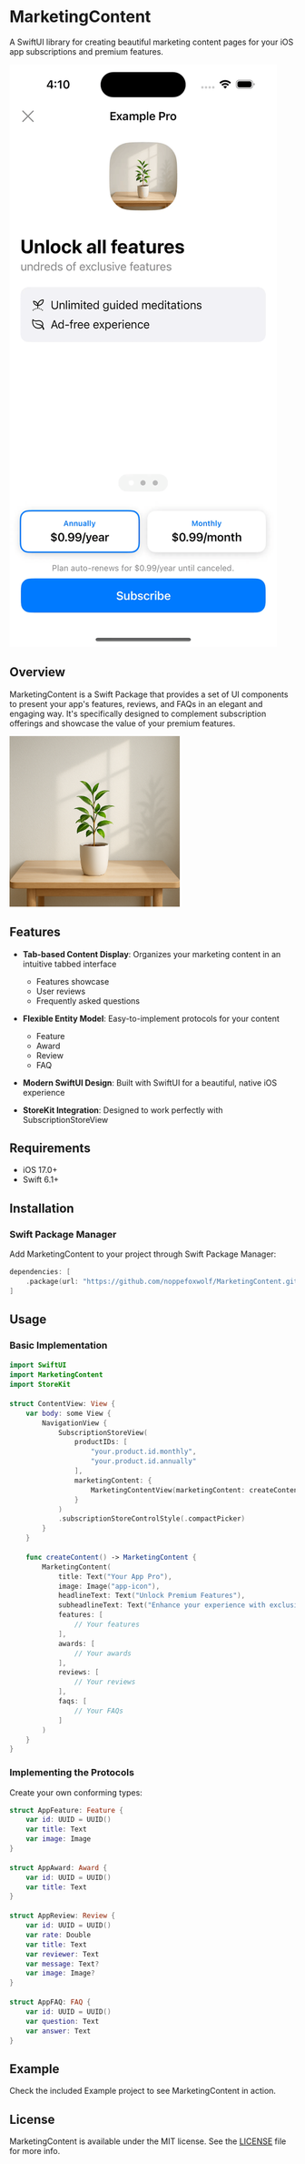 # MarketingContent

A SwiftUI library for creating beautiful marketing content pages for your iOS app subscriptions and premium features.

![](.github/example.gif)

## Overview

MarketingContent is a Swift Package that provides a set of UI components to present your app's features, reviews, and FAQs in an elegant and engaging way. It's specifically designed to complement subscription offerings and showcase the value of your premium features.

<img src="Example/Example/Assets.xcassets/image.imageset/image.png" width="300" alt="MarketingContent Example">

## Features

- **Tab-based Content Display**: Organizes your marketing content in an intuitive tabbed interface
  - Features showcase
  - User reviews
  - Frequently asked questions

- **Flexible Entity Model**: Easy-to-implement protocols for your content
  - Feature
  - Award
  - Review
  - FAQ

- **Modern SwiftUI Design**: Built with SwiftUI for a beautiful, native iOS experience

- **StoreKit Integration**: Designed to work perfectly with SubscriptionStoreView

## Requirements

- iOS 17.0+
- Swift 6.1+

## Installation

### Swift Package Manager

Add MarketingContent to your project through Swift Package Manager:

```swift
dependencies: [
    .package(url: "https://github.com/noppefoxwolf/MarketingContent.git", from: "1.0.0")
]
```

## Usage

### Basic Implementation

```swift
import SwiftUI
import MarketingContent
import StoreKit

struct ContentView: View {
    var body: some View {
        NavigationView {
            SubscriptionStoreView(
                productIDs: [
                    "your.product.id.monthly",
                    "your.product.id.annually"
                ],
                marketingContent: {
                    MarketingContentView(marketingContent: createContent())
                }
            )
            .subscriptionStoreControlStyle(.compactPicker)
        }
    }
    
    func createContent() -> MarketingContent {
        MarketingContent(
            title: Text("Your App Pro"),
            image: Image("app-icon"),
            headlineText: Text("Unlock Premium Features"),
            subheadlineText: Text("Enhance your experience with exclusive content"),
            features: [
                // Your features
            ],
            awards: [
                // Your awards
            ],
            reviews: [
                // Your reviews
            ],
            faqs: [
                // Your FAQs
            ]
        )
    }
}
```

### Implementing the Protocols

Create your own conforming types:

```swift
struct AppFeature: Feature {
    var id: UUID = UUID()
    var title: Text
    var image: Image
}

struct AppAward: Award {
    var id: UUID = UUID()
    var title: Text
}

struct AppReview: Review {
    var id: UUID = UUID()
    var rate: Double
    var title: Text
    var reviewer: Text
    var message: Text?
    var image: Image?
}

struct AppFAQ: FAQ {
    var id: UUID = UUID()
    var question: Text
    var answer: Text
}
```

## Example

Check the included Example project to see MarketingContent in action.

## License

MarketingContent is available under the MIT license. See the [LICENSE](LICENSE) file for more info.
